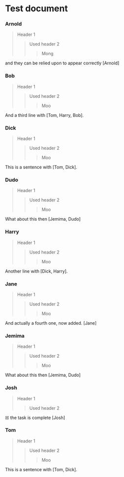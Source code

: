 # Test document

### Arnold

> Header 1
>> Used header 2
>>> Mong

and they can be relied upon to appear correctly \[Arnold\]

### Bob

> Header 1
>> Used header 2
>>> Moo

And a third line with \[Tom, Harry, Bob\].

### Dick

> Header 1
>> Used header 2
>>> Moo

This is a sentence with \[Tom, Dick\].

### Dudo

> Header 1
>> Used header 2
>>> Moo

What about this then \[Jemima, Dudo\]

### Harry

> Header 1
>> Used header 2
>>> Moo

Another line with \[Dick, Harry\].

### Jane

> Header 1
>> Used header 2
>>> Moo

And actually a fourth one, now added. \[Jane\]

### Jemima

> Header 1
>> Used header 2
>>> Moo

What about this then \[Jemima, Dudo\]

### Josh

> Header 1
>> Used header 2

☒ the task is complete \[Josh\]

### Tom

> Header 1
>> Used header 2
>>> Moo

This is a sentence with \[Tom, Dick\].
